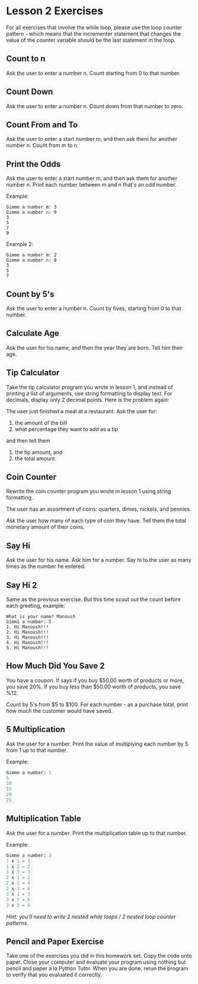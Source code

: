 # Lesson 2 Exercises

For all exercises that involve the while loop, please use the loop counter
pattern - which means that the incrementer statement that changes the value
of the counter variable should be the last statement in the loop.

## Count to n

Ask the user to enter a number n. Count starting from 0 to that number.

## Count Down

Ask the user to enter a number n. Count down from that number to zero.

## Count From and To

Ask the user to enter a start number m, and then ask them for
another number n. Count from m to n.

## Print the Odds

Ask the user to enter a start number m, and then ask them for
another number n. Print each number between m and n that's an
odd number.

Example:

```
Gimme a number m: 3
Gimme a number n: 9
3
5
7
9
```

Example 2:

```
Gimme a number m: 2
Gimme a number n: 8
3
5
7
```

## Count by 5's

Ask the user to enter a number n. Count by fives, starting from 0 to that number.

## Calculate Age

Ask the user for his name, and then the year they are born. Tell him their age.

## Tip Calculator

Take the tip calculator program you wrote in lesson 1, and instead of printing
a list of arguments, use string formatting to display text. For decimals,
display only 2 decimal points. Here is the problem again:

The user just finished a meal at a restaurant. Ask the user for:

1. the amount of the bill
2. what percentage they want to add as a tip

and then tell them

1. the tip amount, and
2. the total amount.

## Coin Counter

Rewrite the coin counter program you wrote in lesson 1
using string formatting.

The user has an assortment of coins: quarters, dimes, nickels, and pennies.

Ask the user how many of each type of coin they have. Tell them the total monetary amount of their coins.

## Say Hi

Ask the user for his name. Ask him for a number. Say hi to the user as many
times as the number he entered.

## Say Hi 2

Same as the previous exercise. But this time scout out the count
before each greeting, example:

```
What is your name? Manoush
Gimmi a number: 5
1. Hi Manoush!!!
2. Hi Manoush!!!
3. Hi Manoush!!!
4. Hi Manoush!!!
5. Hi Manoush!!!
```

## How Much Did You Save 2

You have a coupon. If says if you buy $50.00 worth of products or more,
you save 20%. If you buy less than $50.00 worth of products, you save %12.

Count by 5's from $5 to $100. For each number - as a purchase total,
print how much the customer would have saved.

## 5 Multiplication

Ask the user for a number. Print the value of multiplying each number by
5 from 1 up to that number.

Example:

```python
Gimme a number: 5
5
10
15
20
25
```

## Multiplication Table

Ask the user for a number. Print the multiplication table up to that number.

Example:

```python
Gimme a number: 3
1 x 1 = 1
1 x 2 = 2
1 x 3 = 3
2 x 1 = 2
2 x 2 = 4
2 x 3 = 6
3 x 1 = 3
3 x 2 = 6
3 x 3 = 9
```

*Hint: you'll need to write 2 nested while loops / 2 nested
loop counter patterns.*

## Pencil and Paper Exercise

Take one of the exercises you did in this homework set. Copy the
code onto paper. Close your computer and evaluate your program
using nothing but pencil and paper a la Python Tutor. When you are
done, rerun the program to verify that you evaluated it correctly.

